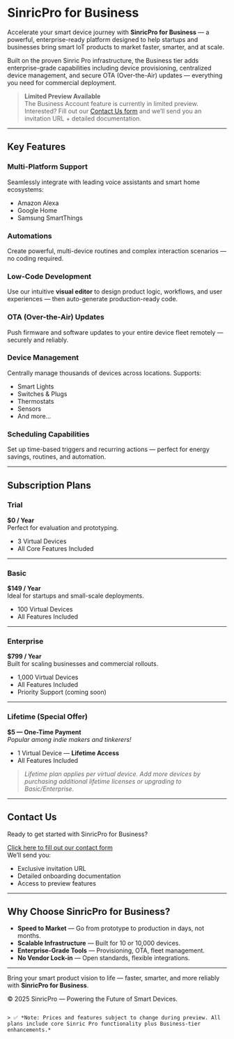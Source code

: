 # SinricPro for Business

Accelerate your smart device journey with **SinricPro for Business** — a powerful, enterprise-ready platform designed to help startups and businesses bring smart IoT products to market faster, smarter, and at scale.

Built on the proven Sinric Pro infrastructure, the Business tier adds enterprise-grade capabilities including device provisioning, centralized device management, and secure OTA (Over-the-Air) updates — everything you need for commercial deployment.

> **Limited Preview Available**  
The Business Account feature is currently in limited preview. Interested? Fill out our [Contact Us form](https://biz.sinric.pro/) and we’ll send you an invitation URL + detailed documentation.

---

## Key Features

### Multi-Platform Support
Seamlessly integrate with leading voice assistants and smart home ecosystems:
- Amazon Alexa
- Google Home
- Samsung SmartThings

### Automations
Create powerful, multi-device routines and complex interaction scenarios — no coding required.

### Low-Code Development
Use our intuitive **visual editor** to design product logic, workflows, and user experiences — then auto-generate production-ready code.

### OTA (Over-the-Air) Updates
Push firmware and software updates to your entire device fleet remotely — securely and reliably.

### Device Management
Centrally manage thousands of devices across locations. Supports:
- Smart Lights
- Switches & Plugs
- Thermostats
- Sensors
- And more…

### Scheduling Capabilities
Set up time-based triggers and recurring actions — perfect for energy savings, routines, and automation.

---

## Subscription Plans

### Trial
**$0 / Year**  
Perfect for evaluation and prototyping.
- 3 Virtual Devices
- All Core Features Included

---

### Basic
**$149 / Year**  
Ideal for startups and small-scale deployments.
- 100 Virtual Devices
- All Features Included

---

### Enterprise
**$799 / Year**  
Built for scaling businesses and commercial rollouts.
- 1,000 Virtual Devices
- All Features Included
- Priority Support (coming soon)

---

### Lifetime (Special Offer)
**$5 — One-Time Payment**  
*Popular among indie makers and tinkerers!*
- 1 Virtual Device — **Lifetime Access**
- All Features Included

> *Lifetime plan applies per virtual device. Add more devices by purchasing additional lifetime licenses or upgrading to Basic/Enterprise.*

---

## Contact Us

Ready to get started with SinricPro for Business?

[Click here to fill out our contact form](https://biz.sinric.pro/)  
We’ll send you:
- Exclusive invitation URL
- Detailed onboarding documentation
- Access to preview features

---

## Why Choose SinricPro for Business?

- **Speed to Market** — Go from prototype to production in days, not months.
- **Scalable Infrastructure** — Built for 10 or 10,000 devices.
- **Enterprise-Grade Tools** — Provisioning, OTA, fleet management.
- **No Vendor Lock-in** — Open standards, flexible integrations.

---

Bring your smart product vision to life — faster, smarter, and more reliably with **SinricPro for Business**.

© 2025 SinricPro — Powering the Future of Smart Devices.
```

> ✅ *Note: Prices and features subject to change during preview. All plans include core Sinric Pro functionality plus Business-tier enhancements.*